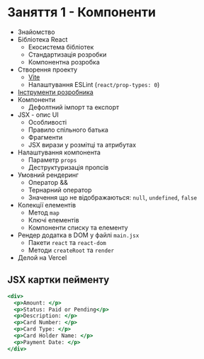 # Заняття 1 - Компоненти

- Знайомство
- Бібліотека React
  - Екосистема бібліотек
  - Стандартизація розробки
  - Компонентна розробка
- Створення проекту
  - [Vite](https://vitejs.dev/)
  - Налаштування ESLint (`react/prop-types: 0`)
- [Інструменти розробника](https://react.dev/learn/react-developer-tools#browser-extension)
- Компоненти
  - Дефолтний імпорт та експорт
- JSX - опис UI
  - Особливості
  - Правило спільного батька
  - Фрагменти
  - JSX вирази у розмітці та атрибутах
- Налаштування компонента
  - Параметр `props`
  - Деструктуризація пропсів
- Умовний рендеринг
  - Оператор &&
  - Тернарний оператор
  - Значення що не відображаються: `null`, `undefined`, `false`
- Колекції елементів
  - Метод `map`
  - Ключі елементів
  - Компоненти списку та елементу
- Рендер додатка в DOM у файлі `main.jsx`
  - Пакети `react` та `react-dom`
  - Методи `createRoot` та `render`
- Делой на Vercel

## JSX картки пейменту

```jsx
<div>
  <p>Amount: </p>
  <p>Status: Paid or Pending</p>
  <p>Description: </p>
  <p>Card Number: </p>
  <p>Card Type: </p>
  <p>Card Holder Name: </p>
  <p>Payment Date: </p>
</div>
```
